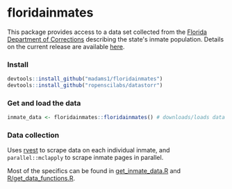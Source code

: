 # floridainmates

This package provides access to a data set collected from the [Florida Department of Corrections](http://www.dc.state.fl.us/) describing the state's inmate population. Details on the current release are available [here](https://github.com/madams1/floridainmates/releases).


### Install
```r
devtools::install_github("madams1/floridainmates")
devtools::install_github("ropenscilabs/datastorr")
```

### Get and load the data
```r
inmate_data <- floridainmates::floridainmates() # downloads/loads data
```

### Data collection

Uses [rvest](https://github.com/hadley/rvest) to scrape data on each individual inmate, and `parallel::mclapply` to scrape inmate pages in parallel.

Most of the specifics can be found in [get_inmate_data.R](https://github.com/madams1/floridainmates/blob/master/get_inmate_data.R) and [R/get_data_functions.R](https://github.com/madams1/floridainmates/blob/master/R/get_data_functions.R).
